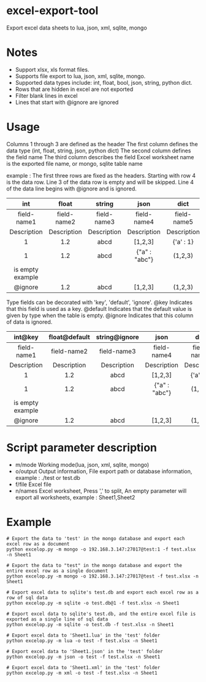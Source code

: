 # excel-export-tool
Export excel data sheets to lua, json, xml, sqlite, mongo

# Notes
- Support xlsx, xls format files.
- Supports file export to lua, json, xml, sqlite, mongo.
- Supported data types include: int, float, bool, json, string, python dict.
- Rows that are hidden in excel are not exported
- Filter blank lines in excel
- Lines that start with @ignore are ignored

# Usage
Columns 1 through 3 are defined as the header
The first column defines the data type (int, float, string, json, python dict)
The second column defines the field name
The third column describes the field
Excel worksheet name is the exported file name, or mongo, sqlite table name

example : 
The first three rows are fixed as the headers.
Starting with row 4 is the data row.
Line 3 of the data row is empty and will be skipped.
Line 4 of the data line begins with @ignore and is ignored.

|     int     |    float    |   string    |    json     |    dict     |
|:-----------:|:-----------:|:-----------:|:-----------:|:-----------:|
| field-name1 | field-name2 | field-name3 | field-name4 | field-name5 |
| Description | Description | Description | Description | Description |
|      1      |     1.2     |     abcd    |   [1,2,3]   |  {'a' : 1}  |
|      1      |     1.2     |     abcd    |{"a" : "abc"}|   (1,2,3)   |
|is empty example    |             |             |             |             |
|   @ignore   |     1.2     |     abcd    |   [1,2,3]   |   (1,2,3)   |

Type fields can be decorated with 'key', 'default', 'ignore'.
@key Indicates that this field is used as a key.
@default Indicates that the default value is given by type when the table is empty.
@ignore Indicates that this column of data is ignored.

|   int@key   |float@default|string@ignore|    json     |    dict     |
|:-----------:|:-----------:|:-----------:|:-----------:|:-----------:|
| field-name1 | field-name2 | field-name3 | field-name4 | field-name5 |
| Description | Description | Description | Description | Description |
|      1      |     1.2     |     abcd    |   [1,2,3]   |  {'a' : 1}  |
|      1      |     1.2     |     abcd    |{"a" : "abc"}|   (1,2,3)   |
|is empty example     |             |             |             |             |
|   @ignore   |     1.2     |     abcd    |   [1,2,3]   |   (1,2,3)   |

# Script parameter description
- m/mode Working mode(lua, json, xml, sqlite, mongo)
- o/output Output information, File export path or database information, example : ./test or test.db
- f/file Excel file
- n/names Excel worksheet, Press ',' to split, An empty parameter will export all worksheets, example : Sheet1,Sheet2

# Example
```
# Export the data to 'test' in the mongo database and export each excel row as a document
python excelop.py -m mongo -o 192.168.3.147:27017@test:1 -f test.xlsx -n Sheet1

# Export the data to "test" in the mongo database and export the entire excel row as a single document
python excelop.py -m mongo -o 192.168.3.147:27017@test -f test.xlsx -n Sheet1

# Export excel data to sqlite's test.db and export each excel row as a row of sql data
python excelop.py -m sqlite -o test.db@1 -f test.xlsx -n Sheet1

# Export excel data to sqlite's test.db, and the entire excel file is exported as a single line of sql data
python excelop.py -m sqlite -o test.db -f test.xlsx -n Sheet1

# Export excel data to 'Sheet1.lua' in the 'test' folder
python excelop.py -m lua -o test -f test.xlsx -n Sheet1

# Export excel data to 'Sheet1.json' in the 'test' folder
python excelop.py -m json -o test -f test.xlsx -n Sheet1

# Export excel data to 'Sheet1.xml' in the 'test' folder
python excelop.py -m xml -o test -f test.xlsx -n Sheet1

```



















